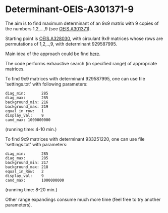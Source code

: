 # Determinant-OEIS-A301371-9

The aim is to find maximum determinant of an 9x9 matrix with 9 copies of the numbers 1,2,...,9 (see [OEIS.A301371](https://oeis.org/A301371)).

Starting point is [OEIS.A328030](https://oeis.org/A328030), 
with circulant 9x9 matrices whose rows are permutations of 1,2,..,9, with determinant 929587995.

Main idea of the approach could be find [here](https://math.stackexchange.com/questions/885481/maximum-determinant-of-latin-squares/1966427#1966427). 

The code performs exhaustive search (in specified range) of appropriate matrices.

To find 9x9 matrices with determinant 929587995, one can use file 'settings.txt' with following parameters:
```text
diag_min:       285
diag_max:       285
background_min: 216
background_max: 219
equal_in_row:   1
display_val:    9
cand_max: 1000000000
```
(running time: 4-10 min.)

To find 9x9 matrices with determinant 933251220, one can use file 'settings.txt' with parameters:
```text
diag_min:       285
diag_max:       285
background_min: 217
background_max: 218
equal_in_Row:   2
display_val:    9
cand_max:       1000000000
```
(running time: 8-20 min.)

Other range expandings consume much more time (feel free to try another parameters).


